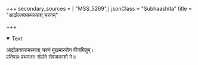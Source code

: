 +++
secondary_sources = [ "MSS_5269",]
jsonClass = "Subhaashita"
title = "आर्द्रालक्तकमस्याश् चरणम्"

+++

<details open><summary>Text</summary>

आर्द्रालक्तकमस्याश् चरणं मुखमारुतेन वीजयितुम्।  
प्रतिपन्नः प्रथमतरः संप्रति सेवावकाशो मे॥
</details>
